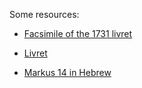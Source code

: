 Some resources:

- [Facsimile of the 1731 livret](http://reader.digitale-sammlungen.de/de/fs1/object/display/bsb10310725_00069.html?contextType=scan&contextSort=score%2Cdescending&contextRows=10&context=Sa%C3%9F)
- [Livret](http://www.uvm.edu/~classics/faculty/bach/BWV247.html)

- [Markus 14 in Hebrew](http://www.kirjasilta.net/hadash/Mar_ln.14.html)
